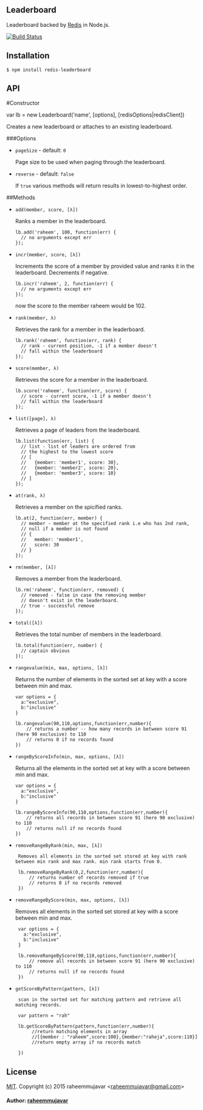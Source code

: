 Leaderboard
-----------

Leaderboard backed by [Redis](http://redis.io) in Node.js. 

[![Build Status](https://www.npmjs.com/package/redis-leaderboard)](https://www.npmjs.com/package/redis-leaderboard)

Installation
------------

    $ npm install redis-leaderboard

API
---

#Constructor

  var lb = new Leaderboard('name', [options], [redisOptions|redisClient])

Creates a new leaderboard or attaches to an existing leaderboard.

###Options

  - `pageSize` - default: `0`

    Page size to be used when paging through the leaderboard.

  - `reverse` - default: `false`

    If `true` various methods will return results in lowest-to-highest order.

##Methods

  - `add(member, score, [λ])`

    Ranks a member in the leaderboard.

        lb.add('raheem', 100, function(err) {
          // no arguments except err
        });

  - `incr(member, score, [λ])`

    Increments the score of a member by provided value and ranks it in the leaderboard. Decrements if negative.

        lb.incr('raheem', 2, function(err) {
          // no arguments except err
        });
    now the score to the member raheem would be 102.

  - `rank(member, λ)`

    Retrieves the rank for a member in the leaderboard.

        lb.rank('raheem', function(err, rank) {
          // rank - current position, -1 if a member doesn't
          // fall within the leaderboard
        });

  - `score(member, λ)`

    Retrieves the score for a member in the leaderboard.

        lb.score('raheem', function(err, score) {
          // score - current score, -1 if a member doesn't
          // fall within the leaderboard
        });

  - `list([page], λ)`

    Retrieves a page of leaders from the leaderboard.

        lb.list(function(err, list) {
          // list - list of leaders are ordered from
          // the highest to the lowest score
          // [
          //   {member: 'member1', score: 30},
          //   {member: 'member2', score: 20},
          //   {member: 'member3', score: 10}
          // ]
        });

  - `at(rank, λ)`

    Retrieves a member on the spicified ranks.

        lb.at(2, function(err, member) {
          // member - member at the specified rank i.e who has 2nd rank,
          // null if a member is not found
          // {
          //   member: 'member1',
          //   score: 30
          // }
        });

  - `rm(member, [λ])`

    Removes a member from the leaderboard.

        lb.rm('raheem', function(err, removed) {
          // removed - false in case the removing member 
          // doesn't exist in the leaderboard.
          // true - successful remove
        });

  - `total([λ])`

    Retrieves the total number of members in the leaderboard.

        lb.total(function(err, number) {
          // captain obvious
        });

  - `rangevalue(min, max, options, [λ])`

    Returns the number of elements in the sorted set at key with a score between min and max.

        var options = {
          a:"exclusive",
          b:"inclusive"
        }

        lb.rangevalue(90,110,options,function(err,number){
            // returns a number -- how many records in between score 91 (here 90 exclusive) to 110
            // returns 0 if no records found
        })

  - `rangeByScoreInfo(min, max, options, [λ])`

    Returns all the elements in the sorted set at key with a score between min and max.

        var options = {
          a:"exclusive",
          b:"inclusive"
        }

        lb.rangeByScoreInfo(90,110,options,function(err,number){
            // returns all records in between score 91 (here 90 exclusive) to 110
            // returns null if no records found
        })

   - `removeRangeByRank(min, max, [λ])`

          Removes all elements in the sorted set stored at key with rank between min rank and max rank. min rank starts from 0.

          lb.removeRangeByRank(0,2,function(err,number){
              // returns number of records removed if true
              // returns 0 if no records removed
          })

   - `removeRangeByScore(min, max, options, [λ])`

        Removes all elements in the sorted set stored at key with a score between min and max.

          var options = {
            a:"exclusive",
            b:"inclusive"
          }

          lb.removeRangeByScore(90,110,options,function(err,number){
              // remove all records in between score 91 (here 90 exclusive) to 110
              // returns null if no records found
          })

   - `getScoreByPattern(pattern, [λ])`

          scan in the sorted set for matching pattern and retrieve all matching records.

          var pattern = "rah"

          lb.getScoreByPattern(pattern,function(err,number){
               //return matching elements in array
               //[{member : "raheem",score:100},{member:"raheja",score:110}]
               //return empty array if no records match

          })



## License 

[MIT](http://en.wikipedia.org/wiki/MIT_License#License_terms). Copyright (c) 2015 raheemmujavar &lt;raheemmujavar@gmail.com&gt;

#### Author: [raheemmujavar](https://github.com/raheemmujavar/leaderboard-new)
